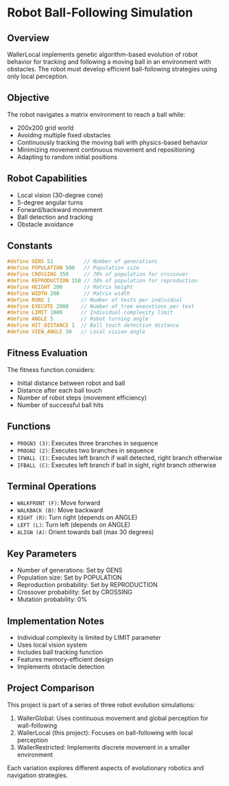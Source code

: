 # Robot Ball-Following Simulation

## Overview
WallerLocal implements genetic algorithm-based evolution of robot behavior for tracking and following a moving ball in an environment with obstacles. The robot must develop efficient ball-following strategies using only local perception.

## Objective
The robot navigates a matrix environment to reach a ball while:
- 200x200 grid world
- Avoiding multiple fixed obstacles
- Continuously tracking the moving ball with physics-based behavior
- Minimizing movement continuous movement and repositioning
- Adapting to random initial positions

## Robot Capabilities
- Local vision (30-degree cone)
- 5-degree angular turns
- Forward/backward movement
- Ball detection and tracking
- Obstacle avoidance

## Constants
```cpp
#define GENS 51          // Number of generations
#define POPULATION 500   // Population size
#define CROSSING 350     // 70% of population for crossover
#define REPRODUCTION 150 // 30% of population for reproduction
#define HEIGHT 200       // Matrix height
#define WIDTH 200        // Matrix width
#define RUNS 1          // Number of tests per individual
#define EXECUTE 2000    // Number of tree executions per test
#define LIMIT 1000      // Individual complexity limit
#define ANGLE 5         // Robot turning angle
#define HIT_DISTANCE 1  // Ball touch detection distance
#define VIEW_ANGLE 30   // Local vision angle
```

## Fitness Evaluation
The fitness function considers:
- Initial distance between robot and ball
- Distance after each ball touch
- Number of robot steps (movement efficiency)
- Number of successful ball hits

## Functions
- `PROGN3 (3)`: Executes three branches in sequence
- `PROGN2 (2)`: Executes two branches in sequence
- `IFWALL (I)`: Executes left branch if wall detected, right branch otherwise
- `IFBALL (C)`: Executes left branch if ball in sight, right branch otherwise

## Terminal Operations
- `WALKFRONT (F)`: Move forward
- `WALKBACK (B)`: Move backward
- `RIGHT (R)`: Turn right (depends on ANGLE)
- `LEFT (L)`: Turn left (depends on ANGLE)
- `ALIGN (A)`: Orient towards ball (max 30 degrees)

## Key Parameters
- Number of generations: Set by GENS
- Population size: Set by POPULATION
- Reproduction probability: Set by REPRODUCTION
- Crossover probability: Set by CROSSING
- Mutation probability: 0%

## Implementation Notes
- Individual complexity is limited by LIMIT parameter
- Uses local vision system
- Includes ball tracking function
- Features memory-efficient design
- Implements obstacle detection

## Project Comparison
This project is part of a series of three robot evolution simulations:

1. WallerGlobal: Uses continuous movement and global perception for wall-following
2. WallerLocal (this project): Focuses on ball-following with local perception
3. WallerRestricted: Implements discrete movement in a smaller environment

Each variation explores different aspects of evolutionary robotics and navigation strategies.